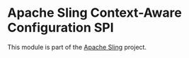 # Apache Sling Context-Aware Configuration SPI

This module is part of the [Apache Sling](https://sling.apache.org) project.
